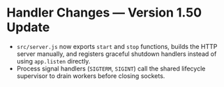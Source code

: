 # Handler Changes — Version 1.50 Update

- `src/server.js` now exports `start` and `stop` functions, builds the HTTP server manually, and registers graceful shutdown handlers instead of using `app.listen` directly.
- Process signal handlers (`SIGTERM`, `SIGINT`) call the shared lifecycle supervisor to drain workers before closing sockets.
